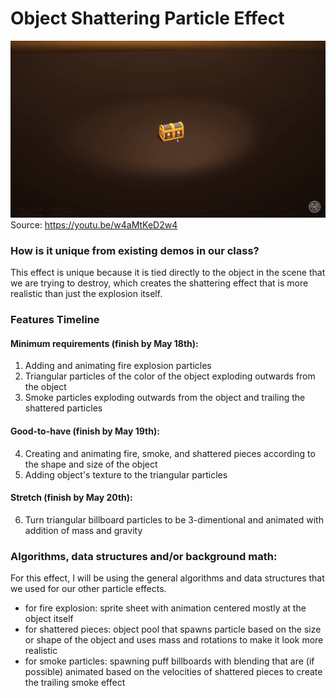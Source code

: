 # Object Shattering Particle Effect


![Example](shatter.gif)
Source: https://youtu.be/w4aMtKeD2w4

### How is it unique from existing demos in our class?
This effect is unique because it is tied directly to the object in the scene that we are trying to destroy, which creates the shattering effect that is more realistic than just the explosion itself.
### Features Timeline 
#### Minimum requirements (finish by May 18th):
1. Adding and animating fire explosion particles 
2. Triangular particles of the color of the object exploding outwards from the object
3. Smoke particles exploding outwards from the object and trailing the shattered particles
#### Good-to-have (finish by May 19th):
4. Creating and animating fire, smoke, and shattered pieces according to the shape and size of the object
5. Adding object's texture to the triangular particles
#### Stretch (finish by May 20th):
6. Turn triangular billboard particles to be 3-dimentional and animated with addition of mass and gravity

### Algorithms, data structures and/or background math:
For this effect, I will be using the general algorithms and data structures that we used for our other particle effects. 
 - for fire explosion: sprite sheet with animation centered mostly at the object itself
 - for shattered pieces: object pool that spawns particle based on the size or shape of the object and uses mass and rotations to make it look more realistic
 - for smoke particles: spawning puff billboards with blending that are (if possible) animated based on the velocities of shattered pieces to create the trailing smoke effect
